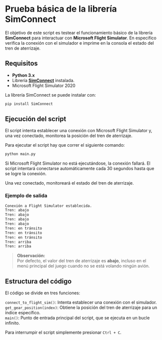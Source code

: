 # Prueba básica de la librería SimConnect

El objetivo de este script es testear el funcionamiento básico de la librería **SimConnect** para interactuar con **Microsoft Flight Simulator**. En especifico verifica la conexión con el simulador e imprime en la consola el estado del tren de aterrizaje.

## Requisitos

- **Python 3.x**
- Librería [**SimConnect**](https://github.com/odwdinc/Python-SimConnect) instalada.
- Microsoft Flight Simulator 2020

La librería SimConnect se puede instalar con:

```bash
pip install SimConnect
```

## Ejecución del script

El script intenta establecer una conexión con Microsoft Flight Simulator y, una vez conectado, monitorea la posición del tren de aterrizaje.

Para ejecutar el script hay que correr el siguiente comando:

```bash
python main.py
```

Si Microsoft Flight Simulator no está ejecutándose, la conexión fallará. El script intentará conectarse automáticamente cada 30 segundos hasta que se logre la conexión.

Una vez conectado, monitoreará el estado del tren de aterrizaje.

### Ejemplo de salida

```bash
Conexión a Flight Simulator establecida.
Tren: abajo
Tren: abajo
Tren: abajo
Tren: abajo
Tren: en tránsito
Tren: en tránsito
Tren: en tránsito
Tren: arriba
Tren: arriba
```

> **Observación:** \
> Por defecto, el valor del tren de aterrizaje es **abajo**, incluso en el menú principal del juego cuando no se está volando ningún avión.

## Estructura del código

El código se divide en tres funciones:

`connect_to_flight_sim()`: Intenta establecer una conexión con el simulador. \
`get_gear_position(index)`: Obtiene la posición del tren de aterrizaje para un índice específico. \
`main()`: Punto de entrada principal del script, que se ejecuta en un bucle infinito.

Para interrumpir el script simplemente presionar `Ctrl + C`.
